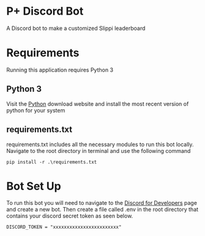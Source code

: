# P+ Discord Bot
A Discord bot to make a customized Slippi leaderboard
# Requirements
Running this application requires Python 3 
## Python 3
Visit the [Python](https://www.python.org/downloads/) download website and install the most recent version of python for your system
## requirements.txt
requirements.txt includes all the necessary modules to run this bot locally. Navigate to the root directory in terminal and use the following command
```
pip install -r .\requirements.txt
```
# Bot Set Up
To run this bot you will need to navigate to the [Discord for Developers](https://discord.com/developers) page and create a new bot. 
Then create a file called .env in the root directory that contains your discord secret token as seen below.
```
DISCORD_TOKEN = "xxxxxxxxxxxxxxxxxxxxxxxx"
```